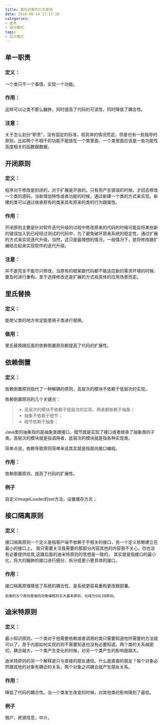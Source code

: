 ```yaml
---
title: 面向对象的六大原则
date: 2016-06-14 17:11:20
categories:
- 技术
- 设计模式
tags:
- 设计模式
---
```


## 单一职责

### 定义：
一个类只干一个事情，实现一个功能。
### 作用：
这样可以让类不那么臃肿，同时提高了代码的可读性，同时降低了耦合性。
### 注意：
关于怎么划分“职责”，没有固定的标准，视具体的情况而定。但是也有一些指导的原则，比如两个不相干的功能不能放在一个类里面，一个类里面应该是一些功能性高度相关的函数跟数据。

## 开闭原则

### 定义：
程序对于修改是封闭的，对于扩展是开放的。只有但产生错误的时候，才回去修改一个类的源码，当新增加特性或者功能的时候，通过新建一个类的方式来实现。新建的类可以通过继承原有的类来具有原来的类的行为跟属性。

### 作用：
开闭原则主要是针对软件迭代升级的过程中修改原来的代码的时候可能会将某些新的错误加入到已经经过测试的代码中，为了避免破坏原来系统的稳定性，通过扩展的方式来实现迭代升级，当然，这只是最理想的情况，一般情况下，是将修改跟扩展结合起来实现软件的迭代升级。

### 注意：
并不是完全不能尽兴修改，当原有的框架跟代码都不能适应新的需求环境的时候，要及时进行重构，至于选择修改还是扩展的方式视具体的应用场景而定。

## 里氏替换

### 定义：
能使父类的地方肯定能使用子类进行替换。
### 做用：
里氏替换跟后面的依赖倒置原则都提高了代码的扩展性。


## 依赖倒置

### 定义：
依赖倒置原则指代了一种解耦的原则，高层次的模块不依赖于低层次的实现。

依赖倒置原则的几个关键点：
> * 高层次的模块不依赖于低层次的实现，两者都依赖于抽象；
> * 抽象不依赖于细节；
> * 细节依赖于抽象；

Java里的抽象指的是抽象类跟接口，细节就是实现了接口或者继承了抽象类的子类。高层次的模块就是指调用者，底层次的模块就是指各种实现类。

简单点说，依赖导致原则简单来说其实就是指面向接口编程。

### 作用：
依赖倒置原则，提高了代码的扩展性。

### 例子
自定义ImageLoader的set方法，设置缓存方式；

## 接口隔离原则

### 定义：
接口隔离原则一个定义是指客户端不依赖于不相关的接口，另一个定义依赖建立在最小的接口上。
我只需要关注我需要的那部分内容其他的内容我不关心，你也没有必要提供给我,这跟后面的迪米特原则的思想是一致的。
其实就是指接口的最小化，将大的臃肿的接口进行细分，拆分成更小更具体的接口。
### 作用：
接口隔离原理降低了系统的耦合性，是系统更容易重构更改跟部署。

```前面的五个原则是面向对象编程的五大基本原则，也成为SOLID原则。```

## 迪米特原则

### 定义：
最小知识原则，一个类对于他需要依赖或者调用的类只需要知道他所需要的方法就可以了，至于内部如何实现的则不需要知道也没有必要知道。两个类的关系越密切，耦合越大，一个类产生变化的时候，对另一个类产生的影响就越大。

迪米特原则的另一个解释是只与直接的朋友通信。什么是直接的朋友？每个对象必然跟其他的对象有耦合的关系，两个对象之间耦合就产生朋友关系。

### 作用：
降低了代码的耦合性。当一个类发生改变的时候，对其他类的影响降到了最低。

### 例子

租户，房源信息，中介。




